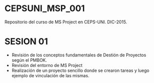 # CEPSUNI_MSP_001
Repositorio del curso de MS Project en CEPS-UNI. DIC-2015.

# SESION 01
- Revisión de los conceptos fundamentales de Destión de Proyectos según el PMBOK.
- Revisión del entorno de MS Project
- Realización de un proyecto sencillo donde se crearon tareas y luego ejemplo de vinculación de las mismas.